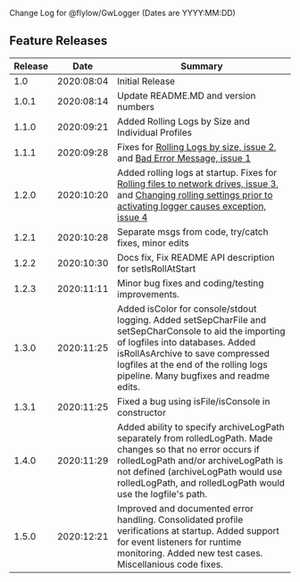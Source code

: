 Change Log for @flylow/GwLogger
(Dates are YYYY:MM:DD)

## Feature Releases ##
|Release   |Date| Summary  |
| ------------ | -- | ------------ |
| 1.0	| 2020:08:04 | Initial Release |
| 1.0.1 | 2020:08:14 | Update README.MD and version numbers |
| 1.1.0 | 2020:09:21 | Added Rolling Logs by Size and Individual Profiles |
| 1.1.1 | 2020:09:28 | Fixes for [Rolling Logs by size, issue 2](https://github.com/flylow/GwLogger/issues/2 "Rolling Logs by size, issue 2"), and [Bad Error Message, issue 1](https://github.com/flylow/GwLogger/issues/1 "Bad Error Message, issue 1") |
| 1.2.0 | 2020:10:20 | Added rolling logs at startup.  Fixes for [Rolling files to network drives, issue 3](https://github.com/flylow/GwLogger/issues/3 "Rolling files to network drives, issue 3"), and [Changing rolling settings prior to activating logger causes exception, issue 4](https://github.com/flylow/GwLogger/issues/4 "Changing rolling settings prior to activating logger causes exception, issue 4") |
| 1.2.1 | 2020:10:28 | Separate msgs from code, try/catch fixes, minor edits |
| 1.2.2 | 2020:10:30 | Docs fix, Fix README API description for setIsRollAtStart |
| 1.2.3 | 2020:11:11 | Minor bug fixes and coding/testing improvements. |
| 1.3.0 | 2020:11:25 | Added isColor for console/stdout logging. Added setSepCharFile and setSepCharConsole to aid the importing of logfiles into databases. Added isRollAsArchive to save compressed logfiles at the end of the rolling logs pipeline. Many bugfixes and readme edits.|
| 1.3.1 | 2020:11:25 | Fixed a bug using isFile/isConsole in constructor
| 1.4.0 | 2020:11:29 | Added ability to specify archiveLogPath separately from rolledLogPath.  Made changes so that no error occurs if rolledLogPath and/or archiveLogPath is not defined (archiveLogPath would use rolledLogPath, and rolledLogPath would use the logfile\'s path. |
| 1.5.0 | 2020:12:21 | Improved and documented error handling. Consolidated profile verifications at startup. Added support for event listeners for runtime monitoring. Added new test cases. Miscellanious code fixes.|

